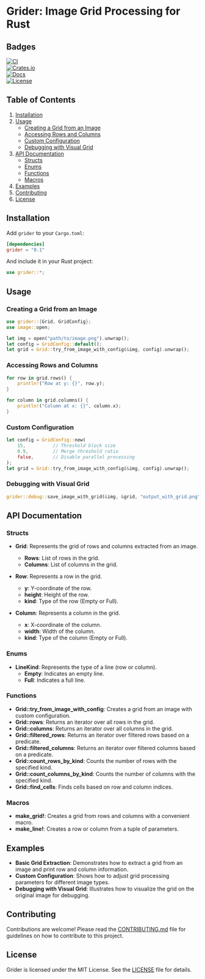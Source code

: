 # Grider: Image Grid Processing for Rust

## Badges

[![CI](https://github.com/elcoosp/grider/actions/workflows/ci.yml/badge.svg)](https://github.com/elcoosp/grider/actions/workflows/ci.yml)  
[![Crates.io](https://img.shields.io/crates/v/grider)](https://crates.io/crates/grider)  
[![Docs](https://docs.rs/grider/badge.svg)](https://docs.rs/grider)  
[![License](https://img.shields.io/crates/l/grider)](https://github.com/elcoosp/grider/blob/main/LICENSE)

## Table of Contents

1. [Installation](#installation)
2. [Usage](#usage)
   - [Creating a Grid from an Image](#creating-a-grid-from-an-image)
   - [Accessing Rows and Columns](#accessing-rows-and-columns)
   - [Custom Configuration](#custom-configuration)
   - [Debugging with Visual Grid](#debugging-with-visual-grid)
3. [API Documentation](#api-documentation)
   - [Structs](#structs)
   - [Enums](#enums)
   - [Functions](#functions)
   - [Macros](#macros)
4. [Examples](#examples)
5. [Contributing](#contributing)
6. [License](#license)

## Installation

Add `grider` to your `Cargo.toml`:

```toml
[dependencies]
grider = "0.1"
```

And include it in your Rust project:

```rust
use grider::*;
```

## Usage

### Creating a Grid from an Image

```rust
use grider::{Grid, GridConfig};
use image::open;

let img = open("path/to/image.png").unwrap();
let config = GridConfig::default();
let grid = Grid::try_from_image_with_config(&img, config).unwrap();
```

### Accessing Rows and Columns

```rust
for row in grid.rows() {
    println!("Row at y: {}", row.y);
}

for column in grid.columns() {
    println!("Column at x: {}", column.x);
}
```

### Custom Configuration

```rust
let config = GridConfig::new(
    15,          // Threshold block size
    0.9,         // Merge threshold ratio
    false,       // Disable parallel processing
);
let grid = Grid::try_from_image_with_config(&img, config).unwrap();
```

### Debugging with Visual Grid

```rust
grider::debug::save_image_with_grid(&img, &grid, "output_with_grid.png");
```

## API Documentation

### Structs

- **Grid**: Represents the grid of rows and columns extracted from an image.
  - **Rows**: List of rows in the grid.
  - **Columns**: List of columns in the grid.

- **Row**: Represents a row in the grid.
  - **y**: Y-coordinate of the row.
  - **height**: Height of the row.
  - **kind**: Type of the row (Empty or Full).

- **Column**: Represents a column in the grid.
  - **x**: X-coordinate of the column.
  - **width**: Width of the column.
  - **kind**: Type of the column (Empty or Full).

### Enums

- **LineKind**: Represents the type of a line (row or column).
  - **Empty**: Indicates an empty line.
  - **Full**: Indicates a full line.

### Functions

- **Grid::try_from_image_with_config**: Creates a grid from an image with custom configuration.
- **Grid::rows**: Returns an iterator over all rows in the grid.
- **Grid::columns**: Returns an iterator over all columns in the grid.
- **Grid::filtered_rows**: Returns an iterator over filtered rows based on a predicate.
- **Grid::filtered_columns**: Returns an iterator over filtered columns based on a predicate.
- **Grid::count_rows_by_kind**: Counts the number of rows with the specified kind.
- **Grid::count_columns_by_kind**: Counts the number of columns with the specified kind.
- **Grid::find_cells**: Finds cells based on row and column indices.

### Macros

- **make_grid!**: Creates a grid from rows and columns with a convenient macro.
- **make_line!**: Creates a row or column from a tuple of parameters.

## Examples

- **Basic Grid Extraction**: Demonstrates how to extract a grid from an image and print row and column information.
- **Custom Configuration**: Shows how to adjust grid processing parameters for different image types.
- **Debugging with Visual Grid**: Illustrates how to visualize the grid on the original image for debugging.

## Contributing

Contributions are welcome! Please read the [CONTRIBUTING.md](CONTRIBUTING.md) file for guidelines on how to contribute to this project.

## License

Grider is licensed under the MIT License. See the [LICENSE](LICENSE) file for details.
